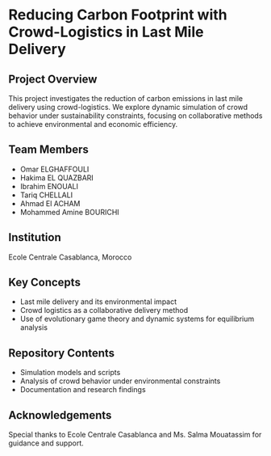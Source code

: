 # Reducing Carbon Footprint with Crowd-Logistics in Last Mile Delivery

## Project Overview
This project investigates the reduction of carbon emissions in last mile delivery using crowd-logistics. We explore dynamic simulation of crowd behavior under sustainability constraints, focusing on collaborative methods to achieve environmental and economic efficiency.

## Team Members
- Omar ELGHAFFOULI
- Hakima EL QUAZBARI
- Ibrahim ENOUALI
- Tariq CHELLALI
- Ahmad El ACHAM
- Mohammed Amine BOURICHI

## Institution
Ecole Centrale Casablanca, Morocco

## Key Concepts
- Last mile delivery and its environmental impact
- Crowd logistics as a collaborative delivery method
- Use of evolutionary game theory and dynamic systems for equilibrium analysis

## Repository Contents
- Simulation models and scripts
- Analysis of crowd behavior under environmental constraints
- Documentation and research findings

## Acknowledgements
Special thanks to Ecole Centrale Casablanca and Ms. Salma Mouatassim for guidance and support.
